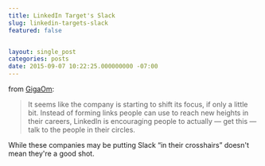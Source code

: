 ```yaml
---
title: LinkedIn Target's Slack
slug: linkedin-targets-slack
featured: false


layout: single_post
categories: posts
date: 2015-09-07 10:22:25.000000000 -07:00
---
```


from [GigaOm](https://gigaom.com/2015/09/01/linkedin-puts-slack-in-its-crosshairs-with-updated-messaging-platform/):

> It seems like the company is starting to shift its focus, if only a little bit. Instead of forming links people can use to reach new heights in their careers, LinkedIn is encouraging people to actually — get this — talk to the people in their circles.

While these companies may be putting Slack “in their crosshairs” doesn't mean they're a good shot.

